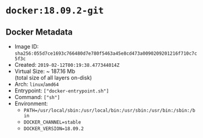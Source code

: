 # `docker:18.09.2-git`

## Docker Metadata

- Image ID: `sha256:055d7ce1693c766480d7e780f5463a45e8cd473a0090209201216f710c7c5f3c`
- Created: `2019-02-12T00:19:38.477344014Z`
- Virtual Size: ~ 187.16 Mb  
  (total size of all layers on-disk)
- Arch: `linux`/`amd64`
- Entrypoint: `["docker-entrypoint.sh"]`
- Command: `["sh"]`
- Environment:
  - `PATH=/usr/local/sbin:/usr/local/bin:/usr/sbin:/usr/bin:/sbin:/bin`
  - `DOCKER_CHANNEL=stable`
  - `DOCKER_VERSION=18.09.2`

